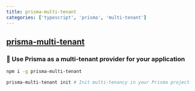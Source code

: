```yaml
---
title: prisma-multi-tenant
categories: ['typescript', 'prisma', 'multi-tenant']
---
```

## [prisma-multi-tenant](https://github.com/Errorname/prisma-multi-tenant)

### 🧭 Use Prisma as a multi-tenant provider for your application


```sh
npm i -g prisma-multi-tenant

prisma-multi-tenant init # Init multi-tenancy in your Prisma project
```
